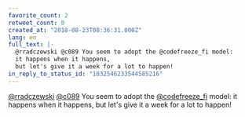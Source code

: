 ```yaml
---
favorite_count: 2
retweet_count: 0
created_at: "2018-08-23T08:36:31.000Z"
lang: en
full_text: |-
  @rradczewski @c089 You seem to adopt the @codefreeze_fi model: 
  it happens when it happens, 
  but let's give it a week for a lot to happen!
in_reply_to_status_id: "1032546233544585216"
---
```


[@rradczewski](https://twitter.com/rradczewski)
[@c089](https://twitter.com/c089) You seem to adopt the
[@codefreeze_fi](https://twitter.com/codefreeze_fi) model: it happens when it
happens, but let's give it a week for a lot to happen!
